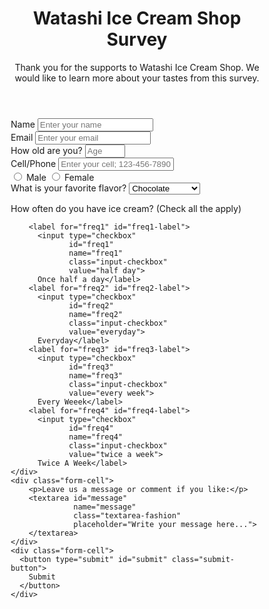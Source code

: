 <html>
<head>
<title>Watashi Ice Cream Shop Survery</title>
<meta name="viewport" 
      content="width=device-width, initial-scale=1.0" 
      charset="UTF-8">
<style>
  :root {
  font-size: 10px;
  }
  * {
    box-sizing: border-box;
  }

  #title {
    font-size: 2.5rem;
    text-align: center;
    position: relative;
    margin-top: 0;
    margin-bottom: 0.5rem;
  }

  body {
    font-family: "Arial", "Helvetica";
    font-size: 2rem;
    font-weight: bold;
    line-height: 1.2em;
  }

  body::before {
    content:"";
    position: fixed;
    top: 0;
    left: 0;
    width: 100%;
    height: 100%;
    z-index: -1;
    background-image:
      linear-gradient(
        120deg,
        rgba(158, 158, 158, 0.6),
        rgba(220, 220, 220, 0.7)
      ),
      url("https://cdn.britannica.com/s:700x500/50/80550-050-5D392AC7/Scoops-kinds-ice-cream.jpg");
    background-repeat: no-repeat;
    background-size: cover;
  }

  #description {
    text-align: center;
    line-height: 1.2;
    position: relative;
    font-style: oblique;
    color: hsla(0, 100%, 30%, 0.8);
  }

  .formblock {
    width: 100%;
    margin: 3.125rem auto 0 auto;
  }

  @media (min-width: 576px) {
    .formblock {
      max-width: 540px;
    }
  }

  @media (min-width: 768px) {
    .formblock {
      max-width: 720px;
    }
  }

  form {
    left: 0%;
    top: 2rem;
    background-color: #eee;
    opacity: 0.7;
    border-radius: 5px;
    margin: 3.5rem auto 0 auto;
    padding: 2.5rem 2.625rem;
  }
  @media (min-width: 480px) {
    form {
      padding: 2.5rem;
    }
  }

  .form-cell {
    margin: 0 auto 1.25rem auto;
    padding: 0.25rem;
  }

  label {
    display: flex;
    align-items: center;
    margin-bottom: 0.5rem;
  }

  .input-radio,
  .input-checkbox {
    display: inline-block;
    margin-right: 0.65rem;
    min-height: 1.25rem;
    min-width: 1.25rem;
  }

  input,
  button,
  select,
  textarea {
    margin: 0;
    font-family: inherit;
    font-size: inherit;
    line-height: inherit;
  }

  .form-fashion{
    height: 3.5rem;
    width: 100%;
    border-radius: 5px;
    border: 0px solid gray;
  }

  .textarea-fashion {
    font-size: 1.2rem;
    width: 100%;
    min-height: 20rem;
    border-radius: 5px;
    border: 0px solid gray;
    padding: 0.65rem;
    resize: vertical;
  }

  #submit {
    color: white;
    text-align: center;
    width: 100%;
    padding: 1em;
    background: red;
    font-weight: bold;
    border: 0px solid gray;
    border-radius: 4px;
    cursor: pointer;
  }
</style>
</head>
<body>
  <div class="formblock">
    <header class="header">
      <h1 id="title">
        Watashi Ice Cream Shop Survey
      </h1>
      <p id="description">
        Thank you for the supports to Watashi Ice Cream Shop. 
        We would like to learn more about your tastes from this survey.
      </p>
    </header>
    <form id="survey-form" action="#">
      <div class="form-cell">
        <label for="name" id="name-label">Name</label>
        <input type="text" 
               id="name" 
               name="name" 
               placeholder="Enter your name" 
               class="form-fashion"
               required>
      </div>
      <div class="form-cell">
        <label for="email" id="email-label">Email</label>
        <input type="email" 
               id="email" 
               name="email" 
               placeholder="Enter your email"
               class="form-fashion"
               required>
      </div>
      <div class="form-cell">
        <label for="age" id="age-label">How old are you?</label>
        <input type="number"
               id="number"
               name="age"
               min="7"
               max="100"
               class="form-fashion"
               placeholder="Age">
      </div>
      <div class="form-cell">
        <label for="number" id="number-label">Cell/Phone</label>
        <input type="tel" 
               id="phone" 
               name="phone" 
               placeholder="Enter your cell; 123-456-7890"
               class="form-fashion"
               pattern="[0-9]{3}-[0-9]{3}-[0-9]{4}"
               required>
      </div>
      <div class="form-cell">
        <label for="male" id="male-label">
            <input type="radio"
                   id="male"
                   name="gender"
                   class="input-radio"
                   value="male">
                   Male
        </label>
        <label for="female" id="female-label">
          <input type="radio"
                 id="female"
                 name="gender"
                 class="input-radio"
                 value="female">
          Female</label>
      </div>
      <div class="form-cell">
        <label for="dropdown" id="dropdown-label">What is your favorite flavor?</label>
        <select id="dropdown" name="favorite" class="form-fashion">
            <option value="chocolate">Chocolate</option>
            <option value="vailla">Vanilla</option>
            <option value="mint">Mint</optipn>
            <option value="almond">Almond</option>
            <option value="bluberry">Blueberry</option>
            <option value="caramel apple">Caramel Apple</option>
            <option value="banana coconut">Banana Cocont</option>
            <option value="cheesecake">Cheesecake</option>
        </select>
      </div>
      <div class="form-cell">
        <p id="freqq">How often do you have ice cream? (Check all the apply)</p>
        
        <label for="freq1" id="freq1-label">
          <input type="checkbox" 
                 id="freq1" 
                 name="freq1"
                 class="input-checkbox"
                 value="half day">
          Once half a day</label>
        <label for="freq2" id="freq2-label">
          <input type="checkbox" 
                 id="freq2" 
                 name="freq2" 
                 class="input-checkbox"
                 value="everyday">
          Everyday</label>
        <label for="freq3" id="freq3-label">
          <input type="checkbox" 
                 id="freq3" 
                 name="freq3"
                 class="input-checkbox"
                 value="every week">
          Every Weeek</label>
        <label for="freq4" id="freq4-label">
          <input type="checkbox" 
                 id="freq4" 
                 name="freq4"
                 class="input-checkbox"
                 value="twice a week">
          Twice A Week</label>
    </div>
    <div class="form-cell">
        <p>Leave us a message or comment if you like:</p>
        <textarea id="message" 
                  name="message"
                  class="textarea-fashion"
                  placeholder="Write your message here...">
        </textarea>
    </div>
    <div class="form-cell">
      <button type="submit" id="submit" class="submit-button">
        Submit
      </button>
    </div>
  </form>
</div>
</body>
</html>
